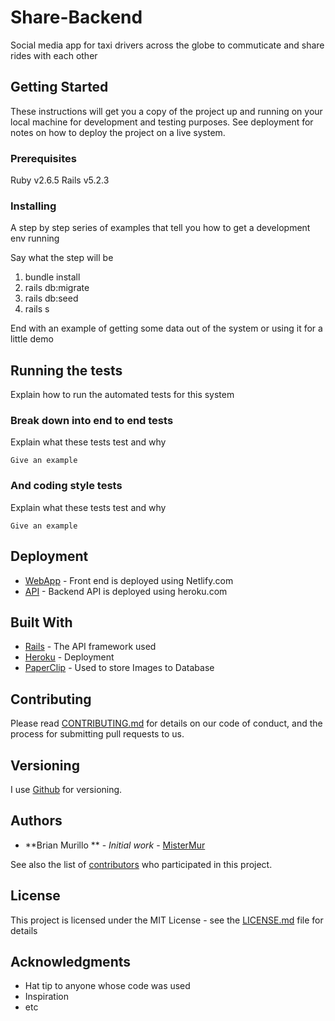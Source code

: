 # Share-Backend
Social media app for taxi drivers across the globe to commuticate and share rides with each other


## Getting Started

These instructions will get you a copy of the project up and running on your local machine for development and testing purposes. See deployment for notes on how to deploy the project on a live system.

### Prerequisites

Ruby v2.6.5
Rails v5.2.3

### Installing

A step by step series of examples that tell you how to get a development env running

Say what the step will be
1) bundle install
2) rails db:migrate
3) rails db:seed 
4) rails s
 


End with an example of getting some data out of the system or using it for a little demo

## Running the tests

Explain how to run the automated tests for this system

### Break down into end to end tests

Explain what these tests test and why

```
Give an example
```

### And coding style tests

Explain what these tests test and why

```
Give an example
```

## Deployment

* [WebApp](https://rideshare-frontend.netlify.com/) - Front end is deployed using Netlify.com
* [API](https://ride-share-api.herokuapp.com/) - Backend API is deployed using heroku.com

## Built With

* [Rails](http://www.dropwizard.io/1.0.2/docs/) - The API framework used
* [Heroku](https://heroku.org/) - Deployment
* [PaperClip](https://github.com/thoughtbot/paperclip/) - Used to store Images to Database

## Contributing

Please read [CONTRIBUTING.md](https://gist.github.com/PurpleBooth/b24679402957c63ec426) for details on our code of conduct, and the process for submitting pull requests to us.

## Versioning

I use [Github](http://Github.com/) for versioning.

## Authors

* **Brian Murillo ** - *Initial work* - [MisterMur](https://github.com/MisterMur)

See also the list of [contributors](https://github.com/your/project/contributors) who participated in this project.

## License

This project is licensed under the MIT License - see the [LICENSE.md](LICENSE.md) file for details

## Acknowledgments

* Hat tip to anyone whose code was used
* Inspiration
* etc
